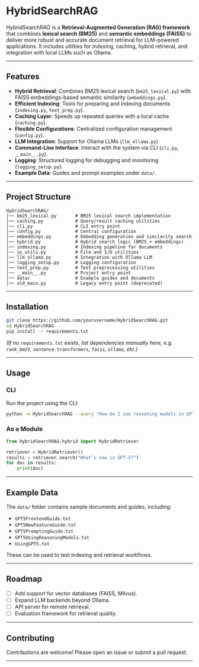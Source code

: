 # HybridSearchRAG

HybridSearchRAG is a **Retrieval-Augmented Generation (RAG) framework** that combines **lexical search (BM25)** and **semantic embeddings (FAISS)** to deliver more robust and accurate document retrieval for LLM-powered applications. It includes utilities for indexing, caching, hybrid retrieval, and integration with local LLMs such as Ollama.

---

## Features

- **Hybrid Retrieval**: Combines BM25 lexical search (`bm25_lexical.py`) with FAISS embeddings-based semantic similarity (`embeddings.py`).
- **Efficient Indexing**: Tools for preparing and indexing documents (`indexing.py`, `text_prep.py`).
- **Caching Layer**: Speeds up repeated queries with a local cache (`caching.py`).
- **Flexible Configurations**: Centralized configuration management (`config.py`).
- **LLM Integration**: Support for Ollama LLMs (`llm_ollama.py`).
- **Command-Line Interface**: Interact with the system via CLI (`cli.py`, `__main__.py`).
- **Logging**: Structured logging for debugging and monitoring (`logging_setup.py`).
- **Example Data**: Guides and prompt examples under `data/`.

---

## Project Structure

```
HybridSearchRAG/
│── bm25_lexical.py       # BM25 lexical search implementation
│── caching.py            # Query/result caching utilities
│── cli.py                # CLI entry point
│── config.py             # Central configuration
│── embeddings.py         # Embedding generation and similarity search
│── hybrid.py             # Hybrid search logic (BM25 + embeddings)
│── indexing.py           # Indexing pipeline for documents
│── io_utils.py           # File and I/O utilities
│── llm_ollama.py         # Integration with Ollama LLM
│── logging_setup.py      # Logging configuration
│── text_prep.py          # Text preprocessing utilities
│── __main__.py           # Project entry point
│── data/                 # Example guides and documents
│── old_main.py           # Legacy entry point (deprecated)
```

---

## Installation

```bash
git clone https://github.com/yourusername/HybridSearchRAG.git
cd HybridSearchRAG
pip install -r requirements.txt
```

*(If no `requirements.txt` exists, list dependencies manually here, e.g. `rank_bm25`, `sentence-transformers`, `faiss`, `ollama`, etc.)*

---

## Usage

### CLI
Run the project using the CLI:
```bash
python -m HybridSearchRAG --query "How do I use reasoning models in GPT-5?"
```

### As a Module
```python
from HybridSearchRAG.hybrid import HybridRetriever

retriever = HybridRetriever()
results = retriever.search("What’s new in GPT-5?")
for doc in results:
    print(doc)
```

---

## Example Data

The `data/` folder contains sample documents and guides, including:
- `GPT5FrontendGuide.txt`
- `GPT5NewFeatureGuide.txt`
- `GPT5PromptingGuide.txt`
- `GPT5UsingReasoningModels.txt`
- `UsingGPT5.txt`

These can be used to test indexing and retrieval workflows.

---

## Roadmap

- [ ] Add support for vector databases (FAISS, Milvus).
- [ ] Expand LLM backends beyond Ollama.
- [ ] API server for remote retrieval.
- [ ] Evaluation framework for retrieval quality.

---

## Contributing

Contributions are welcome! Please open an issue or submit a pull request.

---

